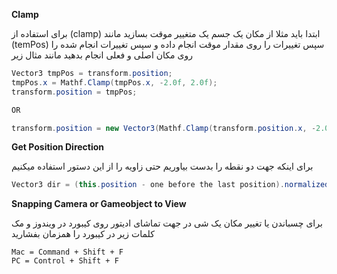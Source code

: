 **Clamp**

برای استفاده از (clamp) ابتدا باید مثلا از مکان یک جسم یک متغییر موقت بسازید مانند (temPos) سپس تغییرات را روی مقدار موقت انجام داده و سپس تغییرات انجام شده را روی مکان اصلی و فعلی انجام بدهید مانند مثال زیر

```c#
Vector3 tmpPos = transform.position;
tmpPos.x = Mathf.Clamp(tmpPos.x, -2.0f, 2.0f);
transform.position = tmpPos;

OR

transform.position = new Vector3(Mathf.Clamp(transform.position.x, -2.0f, 2.0f), transform.position.y, transform.position.z)
```

**Get Position Direction**

برای اینکه جهت دو نقطه را بدست بیاوریم حتی زاویه را از این دستور استفاده میکنیم
```c#
Vector3 dir = (this.position - one before the last position).normalized;
```

**Snapping Camera or Gameobject to View**

برای چسباندن یا تغییر مکان یک شی در جهت تماشای ادیتور روی کیبورد در ویندوز و مک کلمات زیر در کیبورد را همزمان بفشارید
```
Mac = Command + Shift + F
PC = Control + Shift + F
```
